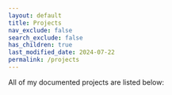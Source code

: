 ```yaml
---
layout: default
title: Projects
nav_exclude: false
search_exclude: false
has_children: true
last_modified_date: 2024-07-22
permalink: /projects
---
```


All of my documented projects are listed below: